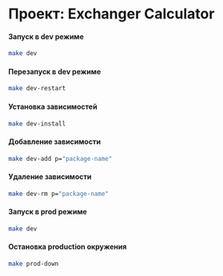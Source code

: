 # Проект: Exchanger Calculator
#### Запуск в dev режиме
```bash
make dev
```
#### Перезапуск в dev режиме
```bash
make dev-restart
```
#### Установка зависимостей
```bash
make dev-install
```
#### Добавление зависимости
```bash
make dev-add p="package-name"
```
#### Удаление зависимости
```bash
make dev-rm p="package-name"
```
#### Запуск в prod режиме
```bash
make dev
```
#### Остановка production окружения
```bash
make prod-down
```

